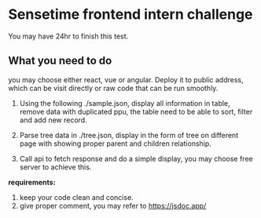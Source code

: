 # Sensetime frontend intern challenge

You may have 24hr to finish this test.

## What you need to do
you may choose either react, vue or angular. Deploy it to public address, which can be visit directly or raw code that can be run smoothly.
1. Using the following ./sample.json, display all information in table, remove data with duplicated ppu, the table need to be able to sort, filter and add new record.

2. Parse tree data in ./tree.json, display in the form of tree on different page with showing proper parent and children relationship.

3. Call api to fetch response and do a simple display, you may choose free server to achieve this.

**requirements:**

1. keep your code clean and concise.
2. give proper comment, you may refer to https://jsdoc.app/